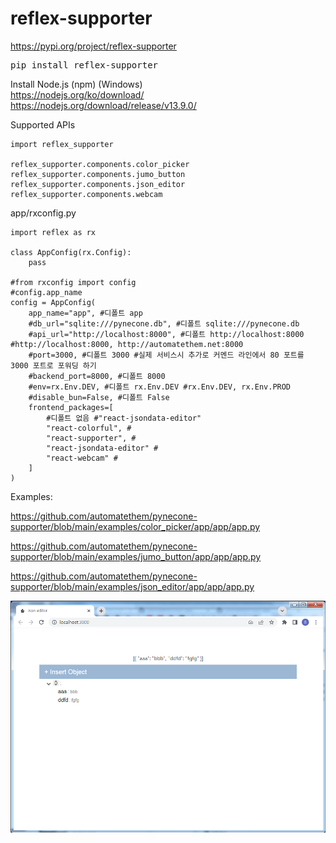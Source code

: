 # reflex-supporter

https://pypi.org/project/reflex-supporter
<pre>
pip install reflex-supporter
</pre>

Install Node.js (npm) (Windows)  
https://nodejs.org/ko/download/  
https://nodejs.org/download/release/v13.9.0/  

Supported APIs
```
import reflex_supporter

reflex_supporter.components.color_picker
reflex_supporter.components.jumo_button
reflex_supporter.components.json_editor
reflex_supporter.components.webcam
```

app/rxconfig.py  
```
import reflex as rx

class AppConfig(rx.Config):
    pass

#from rxconfig import config
#config.app_name
config = AppConfig(
    app_name="app", #디폴트 app
    #db_url="sqlite:///pynecone.db", #디폴트 sqlite:///pynecone.db
    #api_url="http://localhost:8000", #디폴트 http://localhost:8000 #http://localhost:8000, http://automatethem.net:8000
    #port=3000, #디폴트 3000 #실제 서비스시 추가로 커멘드 라인에서 80 포트를 3000 포트로 포워딩 하기
    #backend_port=8000, #디폴트 8000
    #env=rx.Env.DEV, #디폴트 rx.Env.DEV #rx.Env.DEV, rx.Env.PROD
    #disable_bun=False, #디폴트 False
    frontend_packages=[ 
        #디폴트 없음 #"react-jsondata-editor" 
        "react-colorful", #
        "react-supporter", #
        "react-jsondata-editor" #
        "react-webcam" #
    ]
)
```

Examples:  

https://github.com/automatethem/pynecone-supporter/blob/main/examples/color_picker/app/app/app.py  

https://github.com/automatethem/pynecone-supporter/blob/main/examples/jumo_button/app/app/app.py  

https://github.com/automatethem/pynecone-supporter/blob/main/examples/json_editor/app/app/app.py

<img src="https://github.com/automatethem/pynecone-supporter/blob/main/readme_files/screenshot1.PNG?raw=true">

